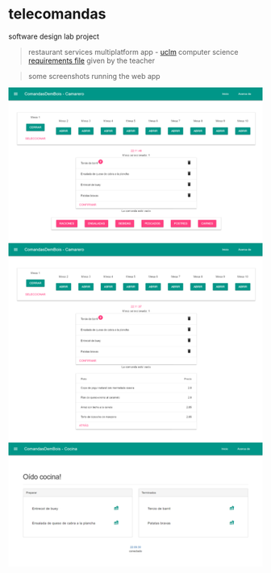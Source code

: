 # telecomandas
software design lab project
> restaurant services multiplatform app - [uclm](https://www.uclm.es/) computer science  
[requirements file](enunciado.pdf) given by the teacher  
  
>some screenshots running the web app 
  
![waiter_client1](screenshots/client1.png)  
![waiter_client2](screenshots/client2.png)  
![kitchen_client](screenshots/client3.png)
